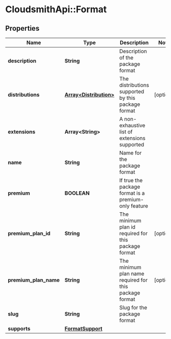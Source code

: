 # CloudsmithApi::Format

## Properties
Name | Type | Description | Notes
------------ | ------------- | ------------- | -------------
**description** | **String** | Description of the package format | 
**distributions** | [**Array&lt;Distribution&gt;**](Distribution.md) | The distributions supported by this package format | [optional] 
**extensions** | **Array&lt;String&gt;** | A non-exhaustive list of extensions supported | 
**name** | **String** | Name for the package format | 
**premium** | **BOOLEAN** | If true the package format is a premium-only feature | 
**premium_plan_id** | **String** | The minimum plan id required for this package format | [optional] 
**premium_plan_name** | **String** | The minimum plan name required for this package format | [optional] 
**slug** | **String** | Slug for the package format | 
**supports** | [**FormatSupport**](FormatSupport.md) |  | 


